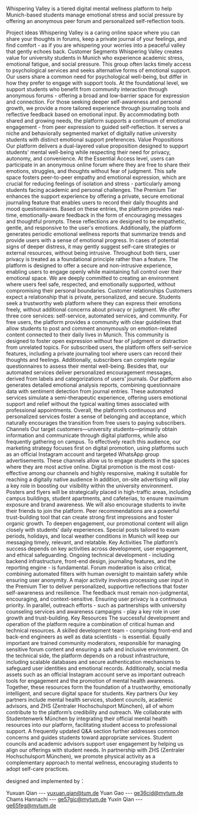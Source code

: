 Whispering Valley is a tiered digital mental wellness platform to help Munich-based students manage emotional stress and social pressure by offering an anonymous peer forum and
personalized self-reflection tools.


  Project ideas
Whispering Valley is a caring online space where you can share your thoughts in forums, keep a private journal of your feelings, and find comfort - as if you are whispering your
worries into a peaceful valley that gently echoes back.
  Customer Segments
Whispering Valley creates value for university students in Munich who experience academic stress, emotional fatigue, and social pressure. This group often lacks timely access to
psychological services and seeks alternative forms of emotional support.
Our users share a common need for psychological well-being, but differ in how they prefer to engage with support tools. At the foundational level, we support students who benefit from
community interaction through anonymous forums - offering a broad and low-barrier space for expression and connection. For those seeking deeper self-awareness and personal
growth, we provide a more tailored experience through journaling tools and reflective feedback based on emotional input.
By accommodating both shared and growing needs, the platform supports a continuum of emotional engagement - from peer expression to guided self-reflection. It serves a niche and
behaviorally segmented market of digitally native university students with distinct emotional support preferences.
  Value Propositions
Our platform delivers a dual-layered value proposition designed to support students' mental well-being while respecting their need for privacy, autonomy, and convenience.
At the Essential Access level, users can participate in an anonymous online forum where they are free to share their emotions, struggles, and thoughts without fear of judgment. This
safe space fosters peer-to-peer empathy and emotional expression, which are crucial for reducing feelings of isolation and stress - particularly among students facing academic and personal challenges.
The Premium Tier enhances the support experience by offering a private, secure emotional journaling feature that enables users to record their daily thoughts and mood questionnaires.
Based on these entries, the platform provides real-time, emotionally-aware feedback in the form of encouraging messages and thoughtful prompts. These reflections are designed to be
empathetic, gentle, and responsive to the user's emotions. Additionally, the platform generates periodic emotional wellness reports that summarize trends and provide users with
a sense of emotional progress. In cases of potential signs of deeper distress, it may gently suggest self-care strategies or external resources, without being intrusive.
Throughout both tiers, user privacy is treated as a foundational principle rather than a feature. The platform is designed to offer a secure and non-intrusive experience, enabling
users to engage openly while maintaining full control over their emotional space. We are deeply committed to creating an environment where users feel safe, respected, and
emotionally supported, without compromising their personal boundaries.
  Customer relationships
Customers expect a relationship that is private, personalized, and secure. Students seek a trustworthy web platform where they can express their emotions freely, without additional
concerns about privacy or judgment. We offer three core services: self-service, automated services, and community.
For free users, the platform provides a community with clear guidelines that allow students to post and comment anonymously on emotion-related content connected to their daily lives in
Munich. This community is designed to foster open expression without fear of judgment or distraction from unrelated topics.
For subscribed users, the platform offers self-service features, including a private journaling tool where users can record their thoughts and feelings. Additionally, subscribers can complete regular questionnaires to assess their mental well-being.
Besides that, our automated services deliver personalized encouragement messages, derived from labels and categorizations of users’ journals. Our platform also generates
detailed emotional analysis reports, combining questionnaire data with sentiment detection from journal entries. These automated services simulate a semi-therapeutic experience,
offering users emotional support and relief without the typical waiting times associated with professional appointments.
Overall, the platform’s continuous and personalized services foster a sense of belonging and  acceptance, which naturally encourages the transition from free users to paying subscribers.
  Channels
Our target customers—university students—primarily obtain information and communicate through digital platforms, while also frequently gathering on campus.
To effectively reach this audience, our marketing strategy focuses first on digital promotion, using platforms such as an official Instagram account and targeted WhatsApp group advertisements. These channels allow us to engage students in the spaces where they are
most active online. Digital promotion is the most cost-effective among our channels and highly responsive, making it suitable for reaching a digitally native audience
In addition, on-site advertising will play a key role in boosting our visibility within the university environment. Posters and flyers will be strategically placed in high-traffic areas,
including campus buildings, student apartments, and cafeterias, to ensure maximum exposure and brand awareness.
We will also encourage students to invite their friends to join the platform. Peer recommendations are a powerful trust-building tool that can create strong first impressions and foster organic growth.
To deepen engagement, our promotional content will align closely with students’ daily experiences. Special posts tailored to exam periods, holidays, and local weather conditions in Munich will keep our messaging timely, relevant, and relatable.
Key Activities
The platform’s success depends on key activities across development, user engagement, and ethical safeguarding. Ongoing technical development - including backend infrastructure,
front-end design, journaling features, and the reporting engine - is fundamental. Forum moderation is also critical, combining automated filters with human oversight to maintain
safety while ensuring user anonymity. A major activity involves processing user input in the Premium Tier to deliver personalized, supportive reflections that foster self-awareness and resilience. The feedback must remain
non-judgmental, encouraging, and context-sensitive. Ensuring user privacy is a continuous priority. In parallel, outreach efforts - such as partnerships with university counseling services and awareness campaigns - play a key role in user growth and trust-building.
  Key Resources
The successful development and operation of the platform require a combination of critical human and technical resources. A skilled development team - comprising front-end and back-end engineers as well as data scientists - is essential. Equally important are trained
community moderators, responsible for managing sensitive forum content and ensuring a safe and inclusive environment. On the technical side, the platform depends on a robust
infrastructure, including scalable databases and secure authentication mechanisms to safeguard user identities and emotional records. Additionally, social media assets such as an official Instagram account serve as important outreach tools for engagement and the  promotion of mental health awareness. Together, these resources form the foundation of a
trustworthy, emotionally intelligent, and secure digital space for students.
  Key partners
Our key partners include mental health services, student councils, academic advisors, and ZHS (Zentraler Hochschulsport München), all of whom contribute to the platform’s credibility and outreach.
We collaborate with Studentenwerk München by integrating their official mental health resources into our platform, facilitating student access to professional support. A frequently
updated Q&A section further addresses common concerns and guides students toward appropriate services. Student councils and academic advisors support user engagement by
helping us align our offerings with student needs. In partnership with ZHS (Zentraler Hochschulsport München), we promote physical activity
as a complementary approach to mental wellness, encouraging students to adopt self-care practices.




designed and implemented by： 

  Yuxuan Qian     ---  yuxuan.qian@tum.de
  Yuan Gao        ---  ge36cid@mytum.de 
  Chams Hannachi  ---  ge57gic@mytum.de
  Yuxin Qian      ---  ge65feg@mytum.de

